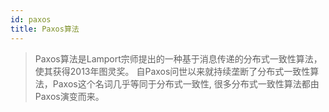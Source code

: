 ```yaml
---
id: paxos
title: Paxos算法
---
```


> Paxos算法是Lamport宗师提出的一种基于消息传递的分布式一致性算法，使其获得2013年图灵奖。
> 自Paxos问世以来就持续垄断了分布式一致性算法，Paxos这个名词几乎等同于分布式一致性, 很多分布式一致性算法都由Paxos演变而来。

